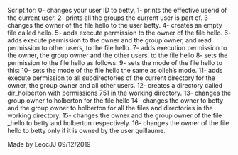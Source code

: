 Script for:
0- changes your user ID to betty.
1- prints the effective userid of the current user.
2- prints all the groups the current user is part of.
3- changes the owner of the file hello to the user betty.
4- creates an empty file called hello.
5- adds execute permission to the owner of the file hello.
6- adds execute permission to the owner and the group owner, and read permission to other users, to the file hello.
7- adds execution permission to the owner, the group owner and the other users, to the file hello
8- sets the permission to the file hello as follows:
9- sets the mode of the file hello to this:
10- sets the mode of the file hello the same as olleh’s mode.
11- adds execute permission to all subdirectories of the current directory for the owner, the group owner and all other users.
12- creates a directory called dir_holberton with permissions 751 in the working directory.
13- changes the group owner to holberton for the file hello
14- changes the owner to betty and the group owner to holberton for all the files and directories in the working directory.
15- changes the owner and the group owner of the file _hello to betty and holberton respectively.
16- changes the owner of the file hello to betty only if it is owned by the user guillaume.


Made by LeocJJ
09/12/2019